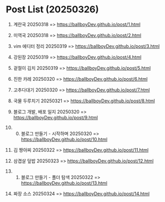 # Post List (20250326)

1. 계란국
20250318 => https://ballboyDev.github.io/post/1.html

2. 미역국
20250318 => https://ballboyDev.github.io/post/2.html

3. vim 에디터 정리
20250319 => https://ballboyDev.github.io/post/3.html

4. 강된장
20250319 => https://ballboyDev.github.io/post/4.html

5. 겉절이 김치
20250319 => https://ballboyDev.github.io/post/5.html

6. 진한 카레
20250320 => https://ballboyDev.github.io/post/6.html

7. 고추다대기
20250320 => https://ballboyDev.github.io/post/7.html

8. 국물 두루치기
20250321 => https://ballboyDev.github.io/post/8.html

9. 블로그 개발, 배포 일지
20250320 => https://ballboyDev.github.io/post/9.html

10. 0. 블로그 만들기 - 시작하며
20250320 => https://ballboyDev.github.io/post/10.html

11. 김 짱아찌
20250322 => https://ballboyDev.github.io/post/11.html

12. 삼겹살 덮밥
20250323 => https://ballboyDev.github.io/post/12.html

13. 1. 블로그 만들기 - 폴더 탐색
20250322 => https://ballboyDev.github.io/post/13.html

14. 짜장 소스
20250324 => https://ballboyDev.github.io/post/14.html


